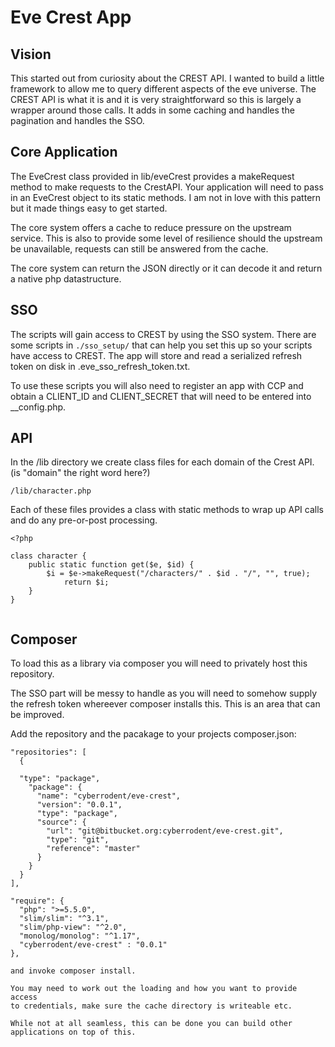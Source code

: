 # Eve Crest App


## Vision

This started out from curiosity about the CREST API. I wanted to build a
little framework to allow me to query different aspects of the eve
universe.  The CREST API is what it is and it is very straightforward so
this is largely a wrapper around those calls.  It adds in some caching and
handles the pagination and handles the SSO.


## Core Application

The EveCrest class provided in lib/eveCrest provides a makeRequest method
to make requests to the CrestAPI. Your application will need to pass in
an EveCrest object to its static methods.  I am not in love with this
pattern but it made things easy to get started.

The core system offers a cache to reduce pressure on the upstream
service.  This is also to provide some level of resilience should the
upstream be unavailable, requests can still be answered from the cache.

The core system can return the JSON directly or it can decode it and
return a native php datastructure.


## SSO

The scripts will gain access to CREST by using the SSO system.  There are
some scripts in ```./sso_setup/``` that can help you set this up so your
scripts have access to CREST.  The app will store and read a serialized
refresh token on disk in .eve_sso_refresh_token.txt.

To use these scripts you will also need to register an app with CCP and
obtain a CLIENT_ID and CLIENT_SECRET that will need to be entered into
__config.php.

## API

In the /lib directory we create class files for each domain of the Crest
API. (is "domain" the right word here?)

``` /lib/character.php ```

Each of these files provides a class with static methods to wrap up API
calls and do any pre-or-post processing.



```
<?php

class character {
    public static function get($e, $id) {
        $i = $e->makeRequest("/characters/" . $id . "/", "", true);
            return $i;
    }
}


```


## Composer

To load this as a library via composer you will need to privately host
this repository.

The SSO part will be messy to handle as you will need to somehow supply
the refresh token whereever composer installs this.  This is an area that
can be improved.

Add the repository and the pacakage to your projects composer.json:


```
"repositories": [
  {
  
  "type": "package",
    "package": {
      "name": "cyberrodent/eve-crest",
      "version": "0.0.1",
      "type": "package",
      "source": {
        "url": "git@bitbucket.org:cyberrodent/eve-crest.git",
        "type": "git",
        "reference": "master"
      }
    }
  }
],

"require": {
  "php": ">=5.5.0",
  "slim/slim": "^3.1",
  "slim/php-view": "^2.0",
  "monolog/monolog": "^1.17",
  "cyberrodent/eve-crest" : "0.0.1"
},
```
```
and invoke composer install.  

You may need to work out the loading and how you want to provide access
to credentials, make sure the cache directory is writeable etc.

While not at all seamless, this can be done you can build other
applications on top of this.






